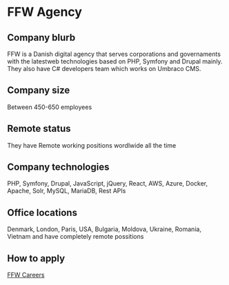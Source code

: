 # FFW Agency

## Company blurb

FFW is a Danish digital agency that serves corporations and governaments with the latestweb technologies based on PHP, Symfony and Drupal mainly. They also have C# developers team which works on Umbraco CMS.

## Company size

Between 450-650 employees


## Remote status
They have Remote working positions wordlwide all the time


## Company technologies

PHP, Symfony, Drupal, JavaScript, jQuery, React, AWS, Azure, Docker, Apache, Solr, MySQL, MariaDB, Rest APIs

## Office locations
Denmark, London, Paris, USA, Bulgaria, Moldova, Ukraine, Romania, Vietnam and have completely remote possitions

## How to apply

[FFW Careers](https://ffwagency.com/careers)
